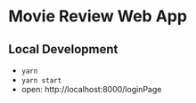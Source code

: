 # Movie Review Web App

## Local Development
- `yarn`
- `yarn start`
- open: http://localhost:8000/loginPage

